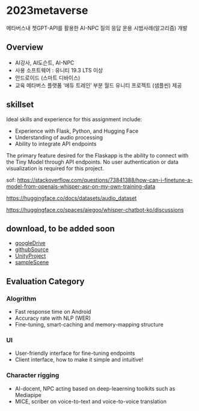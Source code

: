 # 2023metaverse
메타버스내 쳇GPT-API를 활용한 AI-NPC 질의 응답 운용 시범사례(알고리즘) 개발
## Overview
- AI강사, AI도슨트, AI-NPC
- 사용 소프트웨어 : 유니티 19.3 LTS 이상
- 안드로이드 (스마트 디바이스)
- 교육 메타버스 플랫폼 ‘에듀 트레인’ 부분 월드 유니티 프로젝트 (샘플씬) 제공
## skillset
Ideal skills and experience for this assignment include:
- Experience with Flask, Python, and Hugging Face
- Understanding of audio processing
- Ability to integrate API endpoints

The primary feature desired for the Flaskapp is the ability to connect with the Tiny Model through API endpoints. No user authentication or data visualization is required for this project.

sof: https://stackoverflow.com/questions/73841388/how-can-i-finetune-a-model-from-openais-whisper-asr-on-my-own-training-data

https://huggingface.co/docs/datasets/audio_dataset

https://huggingface.co/spaces/aiegoo/whisper-chatbot-ko/discussions

## download, to be added soon
- [googleDrive]()
- [githubSource]()
- [UnityProject]()
- [sampleScene](https://github.com/uconcreative/2023metaverse/issues/1#issue-1764409985)

## Evaluation Category
### Alogrithm
- Fast response time on Android
- Accuracy rate with NLP (WER)
- Fine-tuning, smart-caching and memory-mapping structure
### UI
- User-friendly interface for fine-tuning endpoints
- Client interface, how to make it simple and intuitive!

### Character rigging
- AI-docent, NPC acting based on deep-leaerning toolkits such as Mediapipe
- MICE, scriber on voice-to-text and voice-to-voice translation


